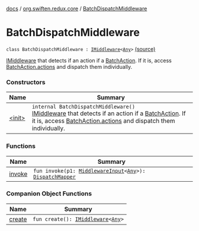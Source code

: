 [docs](../../index.md) / [org.swiften.redux.core](../index.md) / [BatchDispatchMiddleware](./index.md)

# BatchDispatchMiddleware

`class BatchDispatchMiddleware : `[`IMiddleware`](../-i-middleware.md)`<`[`Any`](https://kotlinlang.org/api/latest/jvm/stdlib/kotlin/-any/index.html)`>` [(source)](https://github.com/protoman92/KotlinRedux/tree/master/common/common-core/src/main/kotlin/org/swiften/redux/core/BatchDispatchMiddleware.kt#L22)

[IMiddleware](../-i-middleware.md) that detects if an action if a [BatchAction](../-batch-action/index.md). If it is, access [BatchAction.actions](../-batch-action/actions.md)
and dispatch them individually.

### Constructors

| Name | Summary |
|---|---|
| [&lt;init&gt;](-init-.md) | `internal BatchDispatchMiddleware()`<br>[IMiddleware](../-i-middleware.md) that detects if an action if a [BatchAction](../-batch-action/index.md). If it is, access [BatchAction.actions](../-batch-action/actions.md) and dispatch them individually. |

### Functions

| Name | Summary |
|---|---|
| [invoke](invoke.md) | `fun invoke(p1: `[`MiddlewareInput`](../-middleware-input/index.md)`<`[`Any`](https://kotlinlang.org/api/latest/jvm/stdlib/kotlin/-any/index.html)`>): `[`DispatchMapper`](../-dispatch-mapper.md) |

### Companion Object Functions

| Name | Summary |
|---|---|
| [create](create.md) | `fun create(): `[`IMiddleware`](../-i-middleware.md)`<`[`Any`](https://kotlinlang.org/api/latest/jvm/stdlib/kotlin/-any/index.html)`>` |
